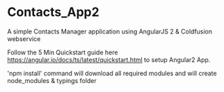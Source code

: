 # Contacts_App2
A simple Contacts Manager application using AngularJS 2 &amp; Coldfusion webservice

Follow the 5 Min Quickstart guide here https://angular.io/docs/ts/latest/quickstart.html to setup Angular2 App.

'npm install' command will download all required modules and will create node_modules & typings folder

